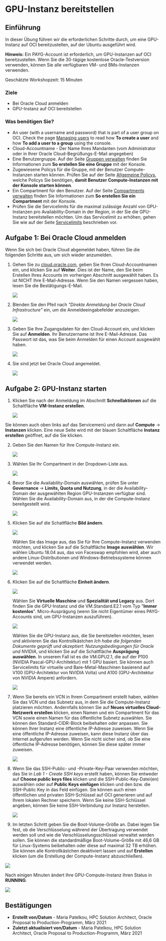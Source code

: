 # GPU-Instanz bereitstellen

## Einführung

In dieser Übung führen wir die erforderlichen Schritte durch, um eine GPU-Instanz auf OCI bereitzustellen, auf der Ubuntu ausgeführt wird.

**Hinweis:** Ein PAYG-Account ist erforderlich, um GPU-Instanzen auf OCI bereitzustellen. Wenn Sie die 30-tägige kostenlose Oracle-Testversion verwenden, können Sie alle verfügbaren VM- und BMs-Instanzen verwenden.

Geschätzte Workshopzeit: 15 Minuten

### Ziele

*   Bei Oracle Cloud anmelden
*   GPU-Instanz auf OCI bereitstellen

### Was benötigen Sie?

*   An user (with a username and password) that is part of a user group on OCI. Check the page [Managing users](https://docs.oracle.com/en-us/iaas/Content/Identity/Tasks/managingusers.htm) to read how **To create a user** and how **To add a user to a group** using the console.
*   Cloud-Accountname - Der Name Ihres Mandanten (vom Administrator oder in Ihrer Oracle Cloud-Begrüßungs-E-Mail angegeben)
*   Eine Benutzergruppe. Auf der Seite [Gruppen verwalten](https://docs.oracle.com/en-us/iaas/Content/Identity/Tasks/managinggroups.htm#three) finden Sie Informationen zum **So erstellen Sie eine Gruppe** mit der Konsole.
*   Zugewiesene Policys für die Gruppe, mit der Benutzer Compute-Instanzen starten können. Prüfen Sie auf der Seite [Allgemeine Policys](https://docs.oracle.com/en-us/iaas/Content/Identity/Concepts/commonpolicies.htm#top), welche Policys Sie benötigen, **damit Benutzer Compute-Instanzen mit der Konsole starten können**.
*   Ein Compartment für den Benutzer. Auf der Seite [Compartments verwalten](https://docs.oracle.com/en-us/iaas/Content/Identity/Tasks/managingcompartments.htm#uscons) finden Sie Informationen zum **So erstellen Sie ein Compartment** mit der Konsole.
*   Prüfen Sie die Servicelimits für die maximal zulässige Anzahl von GPU-Instanzen pro Availability-Domain in der Region, in der Sie die GPU-Instanz bereitstellen möchten. Um das Servicelimit zu erhöhen, gehen Sie wie auf der Seite [Servicelimits](https://docs.oracle.com/en-us/iaas/Content/General/Concepts/servicelimits.htm#top) beschrieben vor.

## Aufgabe 1: Bei Oracle Cloud anmelden

Wenn Sie sich bei Oracle Cloud abgemeldet haben, führen Sie die folgenden Schritte aus, um sich wieder anzumelden.

1.  Gehen Sie zu [cloud.oracle.com](https://cloud.oracle.com), geben Sie Ihren Cloud-Accountnamen ein, und klicken Sie auf **Weiter**. Dies ist der Name, den Sie beim Erstellen Ihres Accounts im vorherigen Abschnitt ausgewählt haben. Es ist NICHT Ihre E-Mail-Adresse. Wenn Sie den Namen vergessen haben, lesen Sie die Bestätigungs-E-Mail.
    
    ![](images/cloud-oracle.png " ")
    
2.  Blenden Sie den Pfeil nach _"Direkte Anmeldung bei Oracle Cloud Infrastructure"_ ein, um die Anmeldeeingabefelder anzuzeigen.
    
    ![](images/cloud-login-tenant.png " ")
    
3.  Geben Sie Ihre Zugangsdaten für den Cloud-Account ein, und klicken Sie auf **Anmelden**. Ihr Benutzername ist Ihre E-Mail-Adresse. Das Passwort ist das, was Sie beim Anmelden für einen Account ausgewählt haben.
    
    ![](images/oci-signin.png " ")
    
4.  Sie sind jetzt bei Oracle Cloud angemeldet.
    
    ![](images/oci-console-home-page.png " ")
    

## Aufgabe 2: GPU-Instanz starten

1.  Klicken Sie nach der Anmeldung im Abschnitt **Schnellaktionen** auf die Schaltfläche **VM-Instanz erstellen**.
    
    ![](images/click-create-vm-instance.png " ")
    

Sie können auch oben links auf das Servicemenü und dann auf **Compute** -> **Instanzen** klicken. Eine neue Seite wird mit der blauen Schaltfläche **Instanz erstellen** geöffnet, auf die Sie klicken.

2.  Geben Sie den Namen für Ihre Compute-Instanz ein.
    
    ![](images/fill-in-name.PNG " ")
    
3.  Wählen Sie Ihr Compartment in der Dropdown-Liste aus.
    
    ![](images/select-compartment.PNG " ")
    
4.  Bevor Sie die Availability-Domain auswählen, prüfen Sie unter **Governance** -> **Limits, Quota und Nutzung**, in der die Availability-Domain der ausgewählten Region GPU-Instanzen verfügbar sind. Wählen Sie die Availability-Domain aus, in der die Compute-Instanz bereitgestellt wird.
    
    ![](images/select-AD.PNG " ")
    
5.  Klicken Sie auf die Schaltfläche **Bild ändern**.
    
    ![](images/change-image.PNG " ")
    
    Wählen Sie das Image aus, das Sie für Ihre Compute-Instanz verwenden möchten, und klicken Sie auf die Schaltfläche **Image auswählen**. Wir wählen Ubuntu 18.04 aus, das von Faceswap empfohlen wird, aber auch andere Linux-Distributionen und Windows-Betriebssysteme können verwendet werden.
    
    ![](images/select-image.PNG " ")
    
6.  Klicken Sie auf die Schaltfläche **Einheit ändern**.
    
    ![](images/change-shape.PNG " ")
    
    Wählen Sie **Virtuelle Maschine** und **Spezialität und Legacy** aus. Dort finden Sie die GPU-Instanz und die VM.Standard.E2.1 vom Typ "**Immer kostenlos**". Micro-Ausprägung (wenn Sie nicht Eigentümer eines PAYG-Accounts sind, um GPU-Instanzen auszuführen).
    
    ![](images/select-VM-SL.PNG " ")
    
    Wählen Sie die GPU-Instanz aus, die Sie bereitstellen möchten, lesen und aktivieren Sie das Kontrollkästchen _Ich habe die folgenden Dokumente geprüft und akzeptiert: Nutzungsbedingungen für Oracle und NVIDIA_, und klicken Sie auf die Schaltfläche **Ausprägung auswählen**. In unserem Fall ist es die VM.GPU2.1, die auf der P100 (NVIDIA Pascal-GPU-Architektur) mit 1 GPU basiert. Sie können auch Servicelimits für virtuelle und Bare-Metal-Maschinen basierend auf V100 (GPU-Architektur von NVIDIA Volta) und A100 (GPU-Architektur von NVIDIA Ampere) anfordern.
    
    ![](images/select-GPU.PNG " ")
    
7.  Wenn Sie bereits ein VCN in Ihrem Compartment erstellt haben, wählen Sie das VCN und das Subnetz aus, in dem Sie die Compute-Instanz platzieren möchten. Andernfalls können Sie auf **Neues virtuelles Cloud-Netzwerk erstellen** klicken, einen Namen und ein Compartment für das VCN sowie einen Namen für das öffentliche Subnetz auswählen. Sie können den Standard-CIDR-Block beibehalten oder anpassen. Sie können Ihrer Instanz eine öffentliche IP-Adresse zuweisen. Wenn Sie eine öffentliche IP-Adresse zuweisen, kann diese Instanz über das Internet aufgerufen werden. Wenn Sie nicht sicher sind, ob Sie eine öffentliche IP-Adresse benötigen, können Sie diese später immer zuweisen.
    
    ![](images/create-vcn.PNG " ")
    
8.  Wenn Sie das SSH-Public- und -Private-Key-Paar verwenden möchten, das Sie in _Lab 1 - Create SSH keys_ erstellt haben, können Sie entweder auf **Choose public keys files** klicken und die SSH-Public-Key-Datei(en) auswählen oder auf **Public Keys einfügen** klicken und den bzw. die SSH-Public Key in das Feld einfügen. Sie können auch einen öffentlichen und privaten SSH-Schlüssel auf OCI generieren und auf Ihrem lokalen Rechner speichern. Wenn Sie keine SSH-Schlüssel angeben, können Sie keine SSH-Verbindung zur Instanz herstellen.
    
    ![](images/add-SSH.PNG " ")
    
9.  Im letzten Schritt geben Sie die Boot-Volume-Größe an. Dabei legen Sie fest, ob die Verschlüsselung während der Übertragung verwendet werden soll und wie die Verschlüsselungsschlüssel verwaltet werden sollen. Sie können die standardmäßige Boot-Volume-Größe mit 46,6 GB für Linux-Syxtems beibehalten oder diese auf maximal 32 TB erhöhen. Sie können alle Kontrollkästchen deaktiviert lassen und auf **Erstellen** klicken (um die Erstellung der Compute-Instanz abzuschließen).
    

![](images/boot-volume.PNG " ")

Nach einigen Minuten ändert Ihre GPU-Compute-Instanz ihren Status in **RUNNING**.

![](images/instance-running.PNG " ")

## **Bestätigungen**

*   **Erstellt von/Datum** - Maria Patelkou, HPC Solution Architect, Oracle Proposal to Production-Programm, März 2021
*   **Zuletzt aktualisiert von/Datum** - Maria Patelkou, HPC Solution Architect, Oracle Proposal to Production-Programm, März 2021
